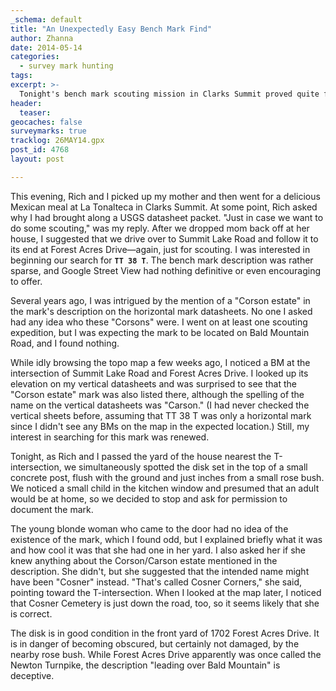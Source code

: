 ```yaml
---
_schema: default
title: "An Unexpectedly Easy Bench Mark Find"
author: Zhanna
date: 2014-05-14
categories:
  - survey mark hunting
tags:
excerpt: >-
  Tonight's bench mark scouting mission in Clarks Summit proved quite fruitful! Rich and I found TT 38 T.
header:
  teaser:
geocaches: false
surveymarks: true
tracklog: 26MAY14.gpx
post_id: 4768
layout: post

---
```


This evening, Rich and I picked up my mother and then went for a delicious Mexican meal at La Tonalteca in Clarks Summit.  At some point, Rich asked why I had brought along a USGS datasheet packet. "Just in case we want to do some scouting," was my reply.  After we dropped mom back off at her house, I suggested that we drive over to Summit Lake Road and follow it to its end at Forest Acres Drive—again, just for scouting.  I was interested in beginning our search for **`TT 38 T`**. The bench mark description was rather sparse, and Google Street View had nothing definitive or even encouraging to offer.  

Several years ago, I was intrigued by the mention of a "Corson estate" in the mark's description on the horizontal mark datasheets.  No one I asked had any idea who these "Corsons" were.  I went on at least one scouting expedition, but I was expecting the mark to be located on Bald Mountain Road, and I found nothing.

While idly browsing the topo map a few weeks ago, I noticed a BM at the intersection of Summit Lake Road and Forest Acres Drive.  I looked up its elevation on my vertical datasheets and was surprised to see that the "Corson estate" mark was also listed there, although the spelling of the name on the vertical datasheets was "Carson."  (I had never checked the vertical sheets before, assuming that TT 38 T was only a horizontal mark since I didn't see any BMs on the map in the expected location.) Still, my interest in searching for this mark was renewed.

Tonight, as Rich and I passed the yard of the house nearest the T-intersection, we simultaneously spotted the disk set in the top of a small concrete post, flush with the ground and just inches from a small rose bush. We noticed a small child in the kitchen window and presumed that an adult would be at home, so we decided to stop and ask for permission to document the mark.

The young blonde woman who came to the door had no idea of the existence of the mark, which I found odd, but I explained briefly what it was and how cool it was that she had one in her yard.  I also asked her if she knew anything about the Corson/Carson estate mentioned in the description.  She didn't, but she suggested that the intended name might have been "Cosner" instead.  "That's called Cosner Corners," she said, pointing toward the T-intersection.  When I looked at the map later, I noticed that Cosner Cemetery is just down the road, too, so it seems likely that she is correct.

The disk is in good condition in the front yard of 1702 Forest Acres Drive.  It is in danger of becoming obscured, but certainly not damaged, by the nearby rose bush. While Forest Acres Drive apparently was once called the Newton Turnpike, the description "leading over Bald Mountain" is deceptive. 
